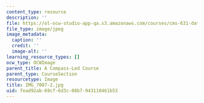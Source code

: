 ```yaml
---
content_type: resource
description: ''
file: https://ol-ocw-studio-app-qa.s3.amazonaws.com/courses/cms-631-data-storytelling-studio-climate-change-spring-2017/fead92ab69cf6d3c08b7943110461b53_IMG_7007-2.jpg
file_type: image/jpeg
image_metadata:
  caption: ''
  credit: ''
  image-alt: ''
learning_resource_types: []
ocw_type: OCWImage
parent_title: A Compass-Led Course
parent_type: CourseSection
resourcetype: Image
title: IMG_7007-2.jpg
uid: fead92ab-69cf-6d3c-08b7-943110461b53
---
```

